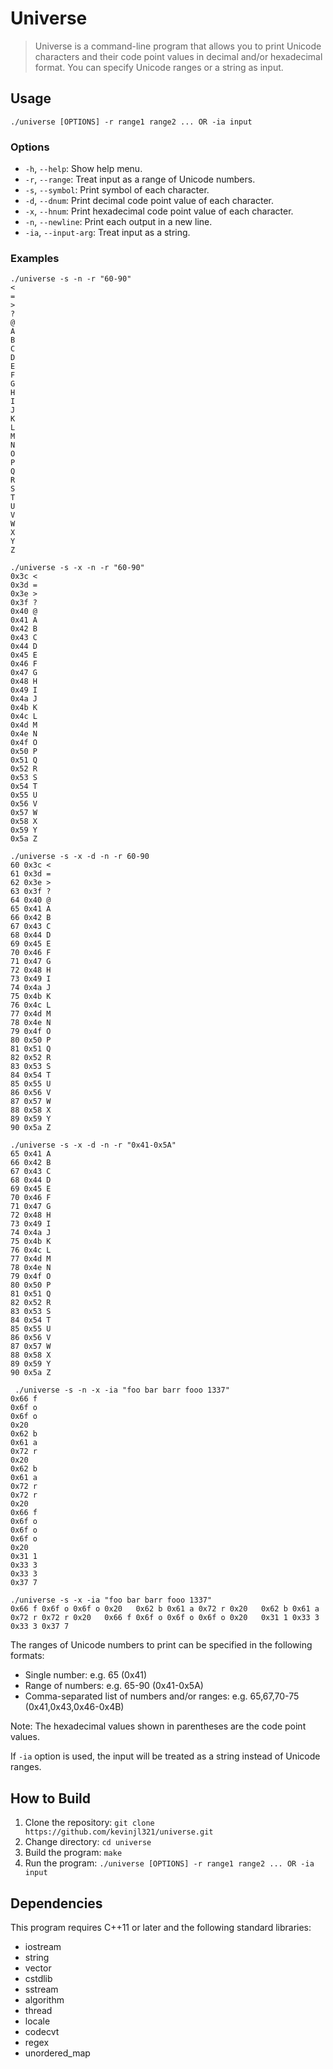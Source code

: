 # Universe

> Universe is a command-line program that allows you to print Unicode characters and their code point values in decimal and/or hexadecimal format. You can specify Unicode ranges or a string as input.

## Usage

```
./universe [OPTIONS] -r range1 range2 ... OR -ia input
```

### Options

- `-h`, `--help`: Show help menu.
- `-r`, `--range`: Treat input as a range of Unicode numbers.
- `-s`, `--symbol`: Print symbol of each character.
- `-d`, `--dnum`: Print decimal code point value of each character.
- `-x`, `--hnum`: Print hexadecimal code point value of each character.
- `-n`, `--newline`: Print each output in a new line.
- `-ia`, `--input-arg`: Treat input as a string.

### Examples

```
./universe -s -n -r "60-90"
< 
= 
> 
? 
@ 
A 
B 
C 
D 
E 
F 
G 
H 
I 
J 
K 
L 
M 
N 
O 
P 
Q 
R 
S 
T 
U 
V 
W 
X 
Y 
Z 

./universe -s -x -n -r "60-90"
0x3c < 
0x3d = 
0x3e > 
0x3f ? 
0x40 @ 
0x41 A 
0x42 B 
0x43 C 
0x44 D 
0x45 E 
0x46 F 
0x47 G 
0x48 H 
0x49 I 
0x4a J 
0x4b K 
0x4c L 
0x4d M 
0x4e N 
0x4f O 
0x50 P 
0x51 Q 
0x52 R 
0x53 S 
0x54 T 
0x55 U 
0x56 V 
0x57 W 
0x58 X 
0x59 Y 
0x5a Z 

./universe -s -x -d -n -r 60-90
60 0x3c < 
61 0x3d = 
62 0x3e > 
63 0x3f ? 
64 0x40 @ 
65 0x41 A 
66 0x42 B 
67 0x43 C 
68 0x44 D 
69 0x45 E 
70 0x46 F 
71 0x47 G 
72 0x48 H 
73 0x49 I 
74 0x4a J 
75 0x4b K 
76 0x4c L 
77 0x4d M 
78 0x4e N 
79 0x4f O 
80 0x50 P 
81 0x51 Q 
82 0x52 R 
83 0x53 S 
84 0x54 T 
85 0x55 U 
86 0x56 V 
87 0x57 W 
88 0x58 X 
89 0x59 Y 
90 0x5a Z 

./universe -s -x -d -n -r "0x41-0x5A"
65 0x41 A 
66 0x42 B 
67 0x43 C 
68 0x44 D 
69 0x45 E 
70 0x46 F 
71 0x47 G 
72 0x48 H 
73 0x49 I 
74 0x4a J 
75 0x4b K 
76 0x4c L 
77 0x4d M 
78 0x4e N 
79 0x4f O 
80 0x50 P 
81 0x51 Q 
82 0x52 R 
83 0x53 S 
84 0x54 T 
85 0x55 U 
86 0x56 V 
87 0x57 W 
88 0x58 X 
89 0x59 Y 
90 0x5a Z 

 ./universe -s -n -x -ia "foo bar barr fooo 1337"
0x66 f 
0x6f o 
0x6f o 
0x20   
0x62 b 
0x61 a 
0x72 r 
0x20   
0x62 b 
0x61 a 
0x72 r 
0x72 r 
0x20   
0x66 f 
0x6f o 
0x6f o 
0x6f o 
0x20   
0x31 1 
0x33 3 
0x33 3 
0x37 7 

./universe -s -x -ia "foo bar barr fooo 1337"
0x66 f 0x6f o 0x6f o 0x20   0x62 b 0x61 a 0x72 r 0x20   0x62 b 0x61 a 0x72 r 0x72 r 0x20   0x66 f 0x6f o 0x6f o 0x6f o 0x20   0x31 1 0x33 3 0x33 3 0x37 7 
```

The ranges of Unicode numbers to print can be specified in the following formats:

- Single number: e.g. 65 (0x41)
- Range of numbers: e.g. 65-90 (0x41-0x5A)
- Comma-separated list of numbers and/or ranges: e.g. 65,67,70-75 (0x41,0x43,0x46-0x4B)

Note: The hexadecimal values shown in parentheses are the code point values.

If `-ia` option is used, the input will be treated as a string instead of Unicode ranges.

## How to Build

1. Clone the repository: `git clone https://github.com/kevinjl321/universe.git`
2. Change directory: `cd universe`
3. Build the program: `make`
4. Run the program: `./universe [OPTIONS] -r range1 range2 ... OR -ia input`


## Dependencies

This program requires C++11 or later and the following standard libraries:

- iostream
- string
- vector
- cstdlib
- sstream
- algorithm
- thread
- locale
- codecvt
- regex
- unordered_map